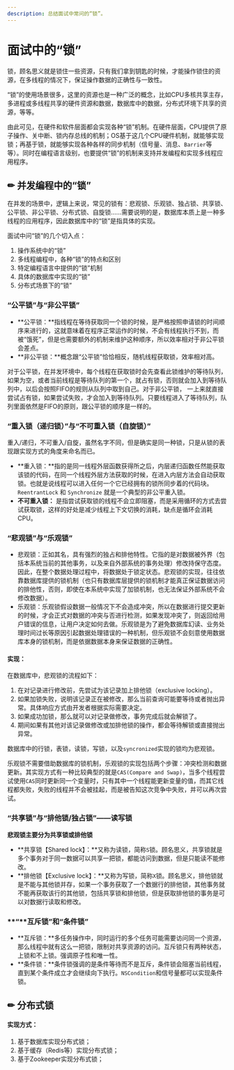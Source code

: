```yaml
---
description: 总结面试中常问的“锁”。
---
```


# 面试中的“锁”

锁，顾名思义就是锁住一些资源，只有我们拿到钥匙的时候，才能操作锁住的资源，在多线程的情况下，保证操作数据的正确性与一致性。

“锁”的使用场景很多，这里的资源也是一种广泛的概念，比如CPU多核共享主存，多进程或多线程共享的硬件资源和数据，数据库中的数据，分布式环境下共享的资源，等等。

由此可见，在硬件和软件层面都会实现各种“锁”机制。在硬件层面，CPU提供了原子操作、关中断、锁内存总线的机制；OS基于这几个CPU硬件机制，就能够实现锁；再基于锁，就能够实现各种各样的同步机制（信号量、消息、`Barrier`等等）。同时在编程语言级别，也要提供“锁”的机制来支持并发编程和实现多线程应用程序。

## ✏ 并发编程中的“锁”

在并发的场景中，逻辑上来说，常见的锁有：悲观锁、乐观锁、独占锁、共享锁、公平锁、非公平锁、分布式锁、自旋锁……需要说明的是，数据库本质上是一种多线程的应用程序，因此数据库中的“锁”是指具体的实现。

面试中问“锁”的几个切入点：

1. 操作系统中的“锁”
2. 多线程编程中，各种“锁”的特点和区别
3. 特定编程语言中提供的“锁”机制
4. 具体的数据库中实现的“锁”
5. 分布式场景下的“锁”

### **“公平锁”与“非公平锁”**

* **公平锁：**指线程在等待获取同一个锁的时候，是严格按照申请锁的时间顺序来进行的，这就意味着在程序正常运作的时候，不会有线程执行不到，而被“饿死”，但是也需要额外的机制来维护这种顺序，所以效率相对于非公平锁会差点。
* **非公平锁：**概念跟“公平锁”恰恰相反，随机线程获取锁，效率相对高。

对于公平锁，在并发环境中，每个线程在获取锁时会先查看此锁维护的等待队列，如果为空，或者当前线程是等待队列的第一个，就占有锁，否则就会加入到等待队列中，以后会按照FIFO的规则从队列中取到自己。对于非公平锁， 一上来就直接尝试占有锁，如果尝试失败，才会加入到等待队列。只要线程进入了等待队列，队列里面依然是FIFO的原则，跟公平锁的顺序是一样的。

### **“重入锁（递归锁）”与“不可重入锁（自旋锁）”**

重入/递归，不可重入/自旋，虽然名字不同，但是确实是同一种锁，只是从锁的表现跟实现方式的角度来命名而已。

* **重入锁：**指的是同一线程外层函数获得所之后，内层递归函数任然能获取该锁的代码，在同一个线程外层方法获取的时候，在进入内层方法会自动获取锁。也就是说线程可以进入任何一个它已经拥有的锁所同步着的代码块。`ReentrantLock` 和 `Synchronize` 就是一个典型的非公平重入锁。
* **不可重入锁：** 是指尝试获取锁的线程不会立即阻塞，而是采用循环的方式去尝试获取锁，这样的好处是减少线程上下文切换的消耗，缺点是循环会消耗 CPU。

###  **“悲观锁”与“乐观锁”**

* 悲观锁：正如其名，具有强烈的独占和排他特性。它指的是对数据被外界（包括本系统当前的其他事务，以及来自外部系统的事务处理）修改持保守态度。因此，在整个数据处理过程中，将数据处于锁定状态。悲观锁的实现，往往依靠数据库提供的锁机制（也只有数据库层提供的锁机制才能真正保证数据访问的排他性，否则，即使在本系统中实现了加锁机制，也无法保证外部系统不会修改数据）。
* 乐观锁：乐观锁假设数据一般情况下不会造成冲突，所以在数据进行提交更新的时候，才会正式对数据的冲突与否进行检测，如果发现冲突了，则返回给用户错误的信息，让用户决定如何去做。乐观锁是为了避免数据库幻读、业务处理时间过长等原因引起数据处理错误的一种机制，但乐观锁不会刻意使用数据库本身的锁机制，而是依据数据本身来保证数据的正确性。

#### 实现：

在数据库中，悲观锁的流程如下：

1. 在对记录进行修改前，先尝试为该记录加上排他锁（exclusive locking）。
2. 如果加锁失败，说明该记录正在被修改，那么当前查询可能要等待或者抛出异常。具体响应方式由开发者根据实际需要决定。
3. 如果成功加锁，那么就可以对记录做修改，事务完成后就会解锁了。
4. 期间如果有其他对该记录做修改或加排他锁的操作，都会等待解锁或直接抛出异常。

数据库中的行锁，表锁，读锁，写锁，以及`syncronized`实现的锁均为悲观锁。

乐观锁不需要借助数据库的锁机制，乐观锁的实现包括两个步骤：冲突检测和数据更新。其实现方式有一种比较典型的就是`CAS(Compare and Swap)`，当多个线程尝试使用`CAS`同时更新同一个变量时，只有其中一个线程能更新变量的值，而其它线程都失败，失败的线程并不会被挂起，而是被告知这次竞争中失败，并可以再次尝试。

###  **“共享锁”与“排他锁/独占锁”——读写锁**

**悲观锁主要分为共享锁或排他锁**

* **共享锁【Shared lock】：**又称为读锁，简称`S`锁。顾名思义，共享锁就是多个事务对于同一数据可以共享一把锁，都能访问到数据，但是只能读不能修改。
* **排他锁【Exclusive lock】：**又称为写锁，简称`X`锁。顾名思义，排他锁就是不能与其他锁并存，如果一个事务获取了一个数据行的排他锁，其他事务就不能再获取该行的其他锁，包括共享锁和排他锁，但是获取排他锁的事务是可以对数据行读取和修改。

### **“**互斥锁”和“条件锁”

* **互斥锁：**多任务操作中，同时运行的多个任务可能需要访问同一个资源，那么线程中就有这么一把锁，限制对共享资源的访问。互斥锁只有两种状态，上锁和不上锁。强调原子性和唯一性。
* **条件锁：**条件锁强调的是条件等待而不是互斥，条件锁会阻塞当前线程，直到某个条件成立才会继续向下执行。`NSCondition`和信号量都可以实现条件锁。

## ✏ 分布式锁

#### 实现方式：

1. 基于数据库实现分布式锁； 
2. 基于缓存（Redis等）实现分布式锁； 
3. 基于Zookeeper实现分布式锁；

